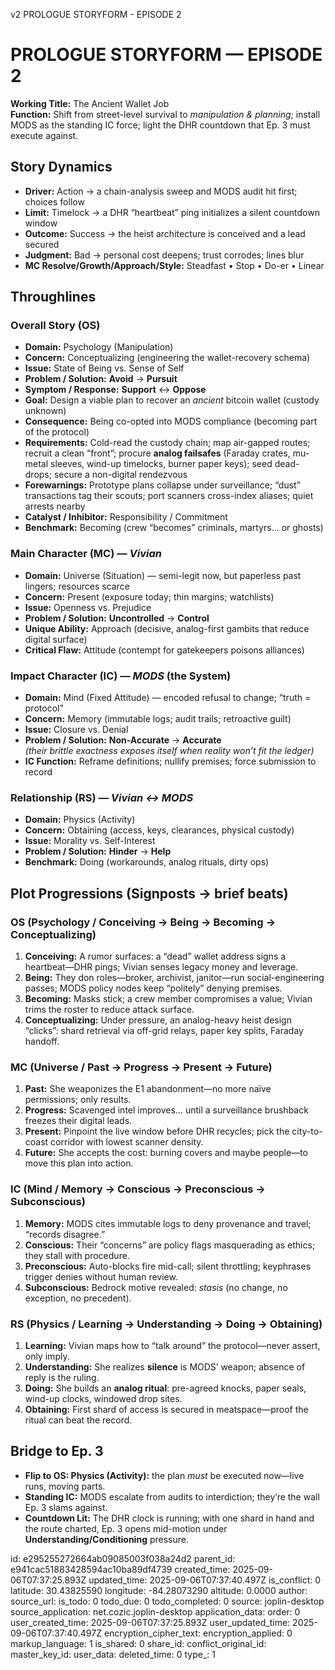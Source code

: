 v2 PROLOGUE STORYFORM - EPISODE 2

# PROLOGUE STORYFORM — EPISODE 2
**Working Title:** The Ancient Wallet Job  
**Function:** Shift from street-level survival to *manipulation & planning*; install MODS as the standing IC force; light the DHR countdown that Ep. 3 must execute against.

## Story Dynamics
- **Driver:** Action → a chain-analysis sweep and MODS audit hit first; choices follow
- **Limit:** Timelock → a DHR “heartbeat” ping initializes a silent countdown window
- **Outcome:** Success → the heist architecture is conceived and a lead secured
- **Judgment:** Bad → personal cost deepens; trust corrodes; lines blur
- **MC Resolve/Growth/Approach/Style:** Steadfast • Stop • Do-er • Linear

## Throughlines

### Overall Story (OS)
- **Domain:** Psychology (Manipulation)
- **Concern:** Conceptualizing (engineering the wallet-recovery schema)
- **Issue:** State of Being vs. Sense of Self
- **Problem / Solution:** **Avoid** → **Pursuit**
- **Symptom / Response:** **Support** ↔ **Oppose**
- **Goal:** Design a viable plan to recover an *ancient* bitcoin wallet (custody unknown)
- **Consequence:** Being co-opted into MODS compliance (becoming part of the protocol)
- **Requirements:** Cold-read the custody chain; map air-gapped routes; recruit a clean “front”; procure **analog failsafes** (Faraday crates, mu-metal sleeves, wind-up timelocks, burner paper keys); seed dead-drops; secure a non-digital rendezvous
- **Forewarnings:** Prototype plans collapse under surveillance; “dust” transactions tag their scouts; port scanners cross-index aliases; quiet arrests nearby
- **Catalyst / Inhibitor:** Responsibility / Commitment
- **Benchmark:** Becoming (crew “becomes” criminals, martyrs… or ghosts)

### Main Character (MC) — *Vivian*
- **Domain:** Universe (Situation) — semi-legit now, but paperless past lingers; resources scarce
- **Concern:** Present (exposure today; thin margins; watchlists)
- **Issue:** Openness vs. Prejudice
- **Problem / Solution:** **Uncontrolled** → **Control**
- **Unique Ability:** Approach (decisive, analog-first gambits that reduce digital surface)
- **Critical Flaw:** Attitude (contempt for gatekeepers poisons alliances)

### Impact Character (IC) — *MODS* (the System)
- **Domain:** Mind (Fixed Attitude) — encoded refusal to change; “truth = protocol”
- **Concern:** Memory (immutable logs; audit trails; retroactive guilt)
- **Issue:** Closure vs. Denial
- **Problem / Solution:** **Non-Accurate** → **Accurate**  
  *(their brittle exactness exposes itself when reality won’t fit the ledger)*
- **IC Function:** Reframe definitions; nullify premises; force submission to record

### Relationship (RS) — *Vivian ↔ MODS*
- **Domain:** Physics (Activity)
- **Concern:** Obtaining (access, keys, clearances, physical custody)
- **Issue:** Morality vs. Self-Interest
- **Problem / Solution:** **Hinder** → **Help**
- **Benchmark:** Doing (workarounds, analog rituals, dirty ops)

## Plot Progressions (Signposts → brief beats)

### OS (Psychology / Conceiving → Being → Becoming → Conceptualizing)
1. **Conceiving:** A rumor surfaces: a “dead” wallet address signs a heartbeat—DHR pings; Vivian senses legacy money and leverage.  
2. **Being:** They don roles—broker, archivist, janitor—run social-engineering passes; MODS policy nodes keep “politely” denying premises.  
3. **Becoming:** Masks stick; a crew member compromises a value; Vivian trims the roster to reduce attack surface.  
4. **Conceptualizing:** Under pressure, an analog-heavy heist design “clicks”: shard retrieval via off-grid relays, paper key splits, Faraday handoff.

### MC (Universe / Past → Progress → Present → Future)
1. **Past:** She weaponizes the E1 abandonment—no more naïve permissions; only results.  
2. **Progress:** Scavenged intel improves… until a surveillance brushback freezes their digital leads.  
3. **Present:** Pinpoint the live window before DHR recycles; pick the city-to-coast corridor with lowest scanner density.  
4. **Future:** She accepts the cost: burning covers and maybe people—to move this plan into action.

### IC (Mind / Memory → Conscious → Preconscious → Subconscious)
1. **Memory:** MODS cites immutable logs to deny provenance and travel; “records disagree.”  
2. **Conscious:** Their “concerns” are policy flags masquerading as ethics; they stall with procedure.  
3. **Preconscious:** Auto-blocks fire mid-call; silent throttling; keyphrases trigger denies without human review.  
4. **Subconscious:** Bedrock motive revealed: *stasis* (no change, no exception, no precedent).

### RS (Physics / Learning → Understanding → Doing → Obtaining)
1. **Learning:** Vivian maps how to “talk around” the protocol—never assert, only imply.  
2. **Understanding:** She realizes **silence** is MODS’ weapon; absence of reply is the ruling.  
3. **Doing:** She builds an **analog ritual**: pre-agreed knocks, paper seals, wind-up clocks, windowed drop sites.  
4. **Obtaining:** First shard of access is secured in meatspace—proof the ritual can beat the record.

## Bridge to Ep. 3
- **Flip to OS: Physics (Activity):** the plan *must* be executed now—live runs, moving parts.  
- **Standing IC:** MODS escalate from audits to interdiction; they’re the wall Ep. 3 slams against.  
- **Countdown Lit:** The DHR clock is running; with one shard in hand and the route charted, Ep. 3 opens mid-motion under **Understanding/Conditioning** pressure.


id: e295255272664ab09085003f038a24d2
parent_id: e941cac51883428594ac10ba89df4739
created_time: 2025-09-06T07:37:25.893Z
updated_time: 2025-09-06T07:37:40.497Z
is_conflict: 0
latitude: 30.43825590
longitude: -84.28073290
altitude: 0.0000
author: 
source_url: 
is_todo: 0
todo_due: 0
todo_completed: 0
source: joplin-desktop
source_application: net.cozic.joplin-desktop
application_data: 
order: 0
user_created_time: 2025-09-06T07:37:25.893Z
user_updated_time: 2025-09-06T07:37:40.497Z
encryption_cipher_text: 
encryption_applied: 0
markup_language: 1
is_shared: 0
share_id: 
conflict_original_id: 
master_key_id: 
user_data: 
deleted_time: 0
type_: 1